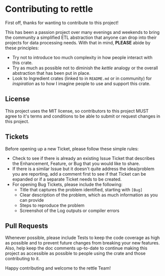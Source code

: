 # Contributing to rettle
First off, thanks for wanting to contribute to this project!

This has been a passion project over many evenings and weekends to bring the community a simplified ETL abstraction that anyone can drop into their projects for data processing needs. With that in mind, **PLEASE** abide by these principles:   
- Try not to introduce too much complexity in how people interact with this crate.
- Try as much as possible not to diminish the *kettle* analogy or the overall abstraction that has been put in place.
- Look to Ingredient crates (linked to in `README.md` or in community) for *inspiration* as to how I imagine people to use and support this crate.

## License
This project uses the MIT license, so contributors to this project MUST agree to it's terms and conditions to be able to submit or request changes in this project.

## Tickets
Before opening up a new Ticket, please follow these simple rules:  
- Check to see if there is already an existing Issue Ticket that describes the Enhancement, Feature, or Bug that you would like to share.
- If there is a similar Issue but it doesn't quite address the idea/problem you are reporting, add a comment first to see if that Ticket can be expanded or if a separate Ticket needs to be created.
- For opening Bug Tickets, please include the following:
  - Title that captures the problem identified, starting with `[Bug]`
  - Clear description of the problem, which as much information as you can provide
  - Steps to reproduce the problem
  - Screenshot of the Log outputs or compiler errors

## Pull Requests
Whenever possible, please include Tests to keep the code coverage as high as possible and to prevent future changes from breaking your new features. Also, help keep the doc comments up-to-date to continue making this project as accessible as possible to people using the crate and those contributing to it.

Happy contributing and welcome to the rettle Team!
